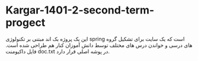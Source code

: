 # Kargar-1401-2-second-term-progect

این یک پروژه بک اند مبتنی بر تکنولوژی spring است که یک سایت برای تشکیل گروه های درسی و خواندن درس های مختلف توسط دانش آموزان کنار هم طراحی شده است.
فایل داکیومنت doc.txt در پوشه اصلی قرار دارد.
